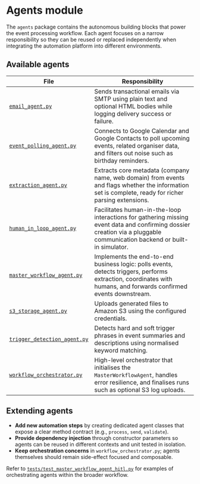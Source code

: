 # Agents module

The `agents` package contains the autonomous building blocks that power the event
processing workflow.  Each agent focuses on a narrow responsibility so they can be reused
or replaced independently when integrating the automation platform into different
environments.

## Available agents

| File | Responsibility |
|------|----------------|
| [`email_agent.py`](email_agent.py) | Sends transactional emails via SMTP using plain text and optional HTML bodies while logging delivery success or failure. |
| [`event_polling_agent.py`](event_polling_agent.py) | Connects to Google Calendar and Google Contacts to poll upcoming events, related organiser data, and filters out noise such as birthday reminders. |
| [`extraction_agent.py`](extraction_agent.py) | Extracts core metadata (company name, web domain) from events and flags whether the information set is complete, ready for richer parsing extensions. |
| [`human_in_loop_agent.py`](human_in_loop_agent.py) | Facilitates human-in-the-loop interactions for gathering missing event data and confirming dossier creation via a pluggable communication backend or built-in simulator. |
| [`master_workflow_agent.py`](master_workflow_agent.py) | Implements the end-to-end business logic: polls events, detects triggers, performs extraction, coordinates with humans, and forwards confirmed events downstream. |
| [`s3_storage_agent.py`](s3_storage_agent.py) | Uploads generated files to Amazon S3 using the configured credentials. |
| [`trigger_detection_agent.py`](trigger_detection_agent.py) | Detects hard and soft trigger phrases in event summaries and descriptions using normalised keyword matching. |
| [`workflow_orchestrator.py`](workflow_orchestrator.py) | High-level orchestrator that initialises the `MasterWorkflowAgent`, handles error resilience, and finalises runs such as optional S3 log uploads. |

## Extending agents

* **Add new automation steps** by creating dedicated agent classes that expose a clear
  method contract (e.g., `process`, `send`, `validate`).
* **Provide dependency injection** through constructor parameters so agents can be reused in
  different contexts and unit tested in isolation.
* **Keep orchestration concerns** in `workflow_orchestrator.py`; agents themselves should
  remain side-effect focused and composable.

Refer to [`tests/test_master_workflow_agent_hitl.py`](../tests/test_master_workflow_agent_hitl.py)
for examples of orchestrating agents within the broader workflow.
